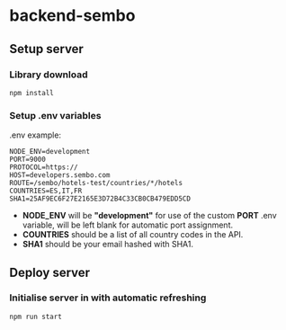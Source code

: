 # backend-sembo
## Setup server
### Library download
```
npm install
```

### Setup .env variables
.env example:
```
NODE_ENV=development
PORT=9000
PROTOCOL=https://
HOST=developers.sembo.com
ROUTE=/sembo/hotels-test/countries/*/hotels
COUNTRIES=ES,IT,FR
SHA1=25AF9EC6F27E2165E3D72B4C33CB0CB479EDD5CD
```

- **NODE_ENV** will be **"development"** for use of the custom **PORT** .env variable, will be left blank for automatic port assignment. 
- **COUNTRIES** should be a list of all country codes in the API.
- **SHA1** should be your email hashed with SHA1.


## Deploy server
### Initialise server in with automatic refreshing
```
npm run start
```

